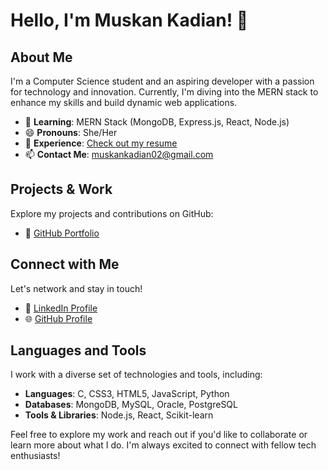 # Hello, I'm Muskan Kadian! 👋

## About Me
I'm a Computer Science student and an aspiring developer with a passion for technology and innovation. Currently, I'm diving into the MERN stack to enhance my skills and build dynamic web applications.

- 🌱 **Learning**: MERN Stack (MongoDB, Express.js, React, Node.js)
- 😄 **Pronouns**: She/Her
- 📄 **Experience**: [Check out my resume](https://drive.google.com/file/d/1p8TVjwpm14FG6zUmFSGCSMVR_K5WiRV-/view?usp=drivesdk)
- 📫 **Contact Me**: muskankadian02@gmail.com

## Projects & Work
Explore my projects and contributions on GitHub:
- 🌟 [GitHub Portfolio](https://github.com/Muskankadian)

## Connect with Me
Let's network and stay in touch!
- 🔗 [LinkedIn Profile](https://www.linkedin.com/in/muskan-kadian-6a5688228)
- 🌐 [GitHub Profile](https://github.com/Muskankadian)

## Languages and Tools
I work with a diverse set of technologies and tools, including:
- **Languages**: C, CSS3, HTML5, JavaScript, Python
- **Databases**: MongoDB, MySQL, Oracle, PostgreSQL
- **Tools & Libraries**: Node.js, React, Scikit-learn

Feel free to explore my work and reach out if you'd like to collaborate or learn more about what I do. I'm always excited to connect with fellow tech enthusiasts!


<!---
Muskankadian/Muskankadian is a ✨ special ✨ repository because its `README.md` (this file) appears on your GitHub profile.
You can click the Preview link to take a look at your changes.
--->
